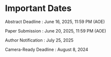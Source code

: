 # Important Dates

Abstract Deadline
: June 16, 2025, 11:59 PM (AOE)

Paper Submission
: June 20, 2025, 11:59 PM (AOE)

Author Notification
: July 25, 2025

Camera-Ready Deadline
: August 8, 2024

<!-- Paper Abstracts -->
<!-- : June 16, 2023 -->

<!-- Paper Submissions -->
<!-- : June 23, 2023 -->

<!-- Author Notifications -->
<!-- : July 25, 2023 -->

<!-- Camera-Ready Deadline -->
<!-- : August 8, 2023 -->

<!-- Poster Submission -->
<!-- : August 17, 2023 -->

<!-- Presentation Videos -->
<!-- : September 1, 2023 -->

<!-- ## Symposium -->

<!-- Sunday, October 13, 2024 -->
<!-- 9am-12pm -->


